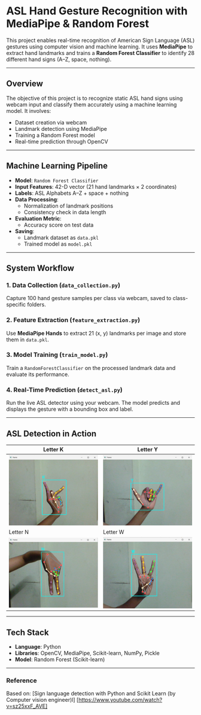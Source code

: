 # ASL Hand Gesture Recognition with MediaPipe & Random Forest

This project enables real-time recognition of American Sign Language (ASL) gestures using computer vision and machine learning. It uses **MediaPipe** to extract hand landmarks and trains a **Random Forest Classifier** to identify 28 different hand signs (A–Z, space, nothing).

---

## Overview

The objective of this project is to recognize static ASL hand signs using webcam input and classify them accurately using a machine learning model. It involves:

- Dataset creation via webcam
- Landmark detection using MediaPipe
- Training a Random Forest model
- Real-time prediction through OpenCV

---

##  Machine Learning Pipeline

- **Model**: `Random Forest Classifier`
- **Input Features**: 42-D vector (21 hand landmarks × 2 coordinates)
- **Labels**: ASL Alphabets A–Z + space + nothing
- **Data Processing**:
  - Normalization of landmark positions
  - Consistency check in data length
- **Evaluation Metric**:
  - Accuracy score on test data
- **Saving**:
  - Landmark dataset as `data.pkl`
  - Trained model as `model.pkl`

---

##  System Workflow

### 1.  **Data Collection** (`data_collection.py`)
Capture 100 hand gesture samples per class via webcam, saved to class-specific folders.

### 2.  **Feature Extraction** (`feature_extraction.py`)
Use **MediaPipe Hands** to extract 21 (x, y) landmarks per image and store them in `data.pkl`.

### 3.  **Model Training** (`train_model.py`)
Train a `RandomForestClassifier` on the processed landmark data and evaluate its performance.

### 4.  **Real-Time Prediction** (`detect_asl.py`)
Run the live ASL detector using your webcam. The model predicts and displays the gesture with a bounding box and label.

---

## ASL Detection in Action

| Letter K | Letter Y |
|--------|--------|
| ![Letter K](images/asl_K.png) | ![Letter Y](images/asl_Y.png) |
| Letter N | Letter W |
| ![Letter N](images/asl_N.png) | ![Letter W](images/asl_W.png) |

---

##  Tech Stack

- **Language**: Python
- **Libraries**: OpenCV, MediaPipe, Scikit-learn, NumPy, Pickle
- **Model**: Random Forest (Scikit-learn)

---

###  Reference

Based on: 
[Sign language detection with Python and Scikit Learn (by Computer vision engineer)l]
[https://www.youtube.com/watch?v=sz25xxF_AVE]
